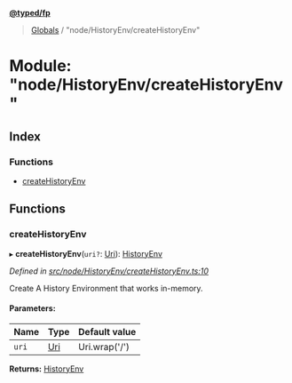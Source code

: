 **[@typed/fp](../README.md)**

> [Globals](../globals.md) / "node/HistoryEnv/createHistoryEnv"

# Module: "node/HistoryEnv/createHistoryEnv"

## Index

### Functions

* [createHistoryEnv](_node_historyenv_createhistoryenv_.md#createhistoryenv)

## Functions

### createHistoryEnv

▸ **createHistoryEnv**(`uri?`: [Uri](_uri_exports_.uri.md)): [HistoryEnv](../interfaces/_history_historyenv_.historyenv.md)

*Defined in [src/node/HistoryEnv/createHistoryEnv.ts:10](https://github.com/TylorS/typed-fp/blob/6ccb290/src/node/HistoryEnv/createHistoryEnv.ts#L10)*

Create A History Environment that works in-memory.

#### Parameters:

Name | Type | Default value |
------ | ------ | ------ |
`uri` | [Uri](_uri_exports_.uri.md) | Uri.wrap('/') |

**Returns:** [HistoryEnv](../interfaces/_history_historyenv_.historyenv.md)
